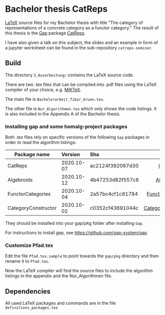 # Bachelor thesis CatReps

[LaTeX](https://en.wikipedia.org/wiki/LaTeX) source files for my Bachelor thesis with title 
"The category of representations of a concrete category
as a functor category." 
The result of this thesis is the [Gap](https://github.com/gap-system/gap) package [CatReps](https://github.com/homalg-project/CatReps).

I have also given a talk on this subject, the slides and an example in form of a jupyter worksheet can be found in the sub-repository `catreps-seminar`.

## Build

The directory `3_Ausarbeitung/` contains the LaTeX source code.

There are two .tex files that can be compiled into .pdf files using the LaTeX compiler of your choice, e.g. [MiKTeX](https://miktex.org/).

The main file is `Bachelorarbeit_Tibor_Gruen.tex`.

The other file is `Nur_Algorithmen.tex` which only shows the code listings. It is also included in the Appendix A of the Bachelor thesis.

### Installing gap and some homalg-project packages

Both .tex files rely on specific versions of the following `Gap` packages in order to read the algorithm listings:

| Package name        | Version           | Sha  | Link |
| ------------- |:-------------| :-----| :-----------:|
| CatReps      | 2020.10-07 | ac2124f392067d30 | [CatReps](https://github.com/homalg-project/CatReps/commit/ac2124f392067d308570d16b4335d2c5b6d1d49f) |
| Algebroids      | 2020.10-12      |   4b47253d82f557c6 | [Algebroids](https://github.com/homalg-project/Algebroids/commit/4b47253d82f557c6f225d394d93671e1c7aceaf0) |
| FunctorCategories | 2020.10-04      | 2a57bc4cf1c81784 | [FunctorCategories](https://github.com/homalg-project/FunctorCategories/commit/2a57bc4cf1c8178431e827396bff94505b3f7bbd) |
| CategoryConstructor | 2020.10-02      | c0352cf43691044c | [CategoryConstructor](https://github.com/homalg-project/CategoryConstructor/commit/c0352cf43691044c7af3516ec4f51c3d148be1c4) |

They should be installed into your gap/pkg folder after installing `Gap`.

For instructions to install gap, see https://github.com/gap-system/gap

### Customize Pfad.tex

Edit the file `Pfad.tex.sample` to point towards
the `gap/pkg` directory and then rename it to `Pfad.tex`.

Now the LaTeX compiler will find the source files to include the algorithm listings in the appendix and the Nur_Algorithmen file.

## Dependencies

All used LaTeX packages and commands are in the file `definitions_packages.tex`


